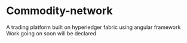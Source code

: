 # Commodity-network

A trading platform built on hyperledger fabric using angular framework
Work going on soon will be declared
